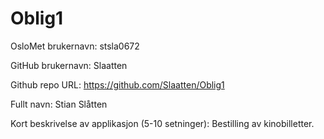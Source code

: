 # Oblig1
OsloMet brukernavn: stsla0672

GitHub brukernavn: Slaatten

Github repo URL: https://github.com/Slaatten/Oblig1

Fullt navn: Stian Slåtten

Kort beskrivelse av applikasjon (5-10 setninger):
Bestilling av kinobilletter. 
